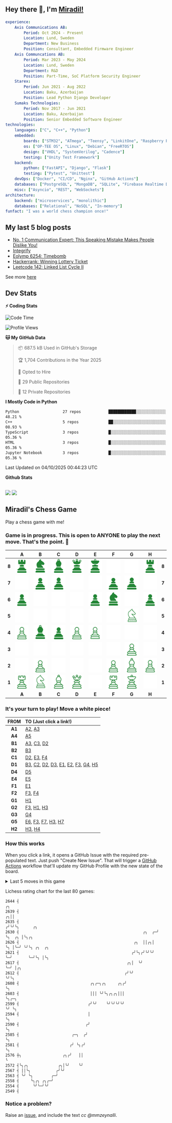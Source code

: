 
## Hey there 👋, I'm [Miradil!](https://github.com/mmzeynalli/)

```yaml
experience:
    Axis Communications AB:
        Period: Oct 2024 - Present
        Location: Lund, Sweden
        Department: New Business
        Position: Consultant, Embedded Firmware Engineer
    Axis Communcations AB:
        Period: Mar 2023 - May 2024
        Location: Lund, Sweden
        Department: R&D
        Position: Part-Time, SoC Platform Security Engineer
    Starex:
        Period: Jun 2021 - Aug 2022
        Location: Baku, Azerbaijan
        Position: Lead Python Django Developer
    Sumaks Technologies:
        Period: Nov 2017 - Jun 2021
        Location: Baku, Azerbaijan
        Position: Senior Embedded Software Engineer
technologies:
    languages: ["C", "C++", "Python"]
    embedded:
        boards: ["STM32", "ATmega", "Teensy", "LinkitOne", "Raspberry Pi", "BeagleBone Black"]
        os: ["OP-TEE OS", "Linux", "Debian", "FreeRTOS"]
        design: ["VHDL", "SystemVerilog", "Cadence"]
        testing: ["Unity Test Framework"]
    backend:
        python: ["FastAPI", "Django", "Flask"]
        testing: ["Pytest", "Unittest"]
    devOps: ["Docker", "CI/CD", "Nginx", "GitHub Actions"]
    databases: ["PostgreSQL", "MongoDB", "SQLite", "Firebase Realtime DB", "Redis", "RabbitMQ"]
    misc: ["Asyncio", "REST", "WebSockets"]
architecture:
    backend: ["microservices", "monolithic"]
    databases: ["Relational", "NoSQL", "In-memory"]
funfact: "I was a world chess champion once!"
```

## My last 5 blog posts

<!-- BLOG-POST-LIST:START -->
- [No. 1 Communication Expert: This Speaking Mistake Makes People Dislike You!](https://mmzeynalli.dev/posts/podcast-notes/the-diary-of-a-ceo/vinh-giang-communication-expert/)
- [Integrify](https://mmzeynalli.dev/posts/open-sources/integrify/)
- [Eolymp 6254: Timebomb](https://mmzeynalli.dev/posts/dsa/eolymp/6254/)
- [Hackerrank: Winning Lottery Ticket](https://mmzeynalli.dev/posts/dsa/hackerrank/winning-lottery-ticket/)
- [Leetcode 142: Linked List Cycle II](https://mmzeynalli.dev/posts/dsa/leetcode/142/)
<!-- BLOG-POST-LIST:END -->

See more [here](https://mmzeynalli.dev/posts/)

## Dev Stats

<summary><b>⚡ Coding Stats</b></summary>

<!--START_SECTION:waka-->
![Code Time](http://img.shields.io/badge/Code%20Time-637%20hrs%2022%20mins-blue)

![Profile Views](http://img.shields.io/badge/Profile%20Views-2-blue)

**🐱 My GitHub Data** 

> 📦 687.5 kB Used in GitHub's Storage 
 > 
> 🏆 1,704 Contributions in the Year 2025
 > 
> 💼 Opted to Hire
 > 
> 📜 29 Public Repositories 
 > 
> 🔑 12 Private Repositories 
 > 
**I Mostly Code in Python** 

```text
Python                   27 repos            ████████████░░░░░░░░░░░░░   48.21 % 
C++                      5 repos             ██░░░░░░░░░░░░░░░░░░░░░░░   08.93 % 
TypeScript               3 repos             █░░░░░░░░░░░░░░░░░░░░░░░░   05.36 % 
HTML                     3 repos             █░░░░░░░░░░░░░░░░░░░░░░░░   05.36 % 
Jupyter Notebook         3 repos             █░░░░░░░░░░░░░░░░░░░░░░░░   05.36 % 
```




 Last Updated on 04/10/2025 00:44:23 UTC
<!--END_SECTION:waka-->

<summary><b> Github Stats</b></summary>

<br />

<p float="left">
<img height="180em" src="https://github-readme-stats.vercel.app/api?username=mmzeynalli&show_icons=true&hide_border=true&&count_private=true&include_all_commits=true&theme=dark" />
<img height="180em" src="https://github-readme-stats.vercel.app/api/top-langs/?username=mmzeynalli&exclude_repo=STM32-Projects,Qistkit-Summer-School-2020&show_icons=true&hide_border=true&layout=compact&theme=dark&langs_count=6"/>
</p>

## Miradil's Chess Game

Play a chess game with me!

### **Game is in progress.** This is open to ANYONE to play the next move. That's the point. :wave: 

<!-- BEGIN CHESS BOARD -->
|   | A | B | C | D | E | F | G | H |   |
|---|:-:|:-:|:-:|:-:|:-:|:-:|:-:|:-:|:-:|
| **8** | <img src="./img/black/r.png" width=50px> | <img src="./img/black/n.png" width=50px> | <img src="./img/black/b.png" width=50px> | <img src="./img/black/q.png" width=50px> | <img src="./img/black/k.png" width=50px> | <img src="./img/blank.png" width=50px> | <img src="./img/blank.png" width=50px> | <img src="./img/black/r.png" width=50px> | **8** |
| **7** | <img src="./img/blank.png" width=50px> | <img src="./img/black/p.png" width=50px> | <img src="./img/black/p.png" width=50px> | <img src="./img/blank.png" width=50px> | <img src="./img/blank.png" width=50px> | <img src="./img/black/p.png" width=50px> | <img src="./img/black/p.png" width=50px> | <img src="./img/blank.png" width=50px> | **7** |
| **6** | <img src="./img/black/p.png" width=50px> | <img src="./img/blank.png" width=50px> | <img src="./img/blank.png" width=50px> | <img src="./img/blank.png" width=50px> | <img src="./img/black/p.png" width=50px> | <img src="./img/black/n.png" width=50px> | <img src="./img/blank.png" width=50px> | <img src="./img/black/p.png" width=50px> | **6** |
| **5** | <img src="./img/blank.png" width=50px> | <img src="./img/blank.png" width=50px> | <img src="./img/blank.png" width=50px> | <img src="./img/blank.png" width=50px> | <img src="./img/blank.png" width=50px> | <img src="./img/blank.png" width=50px> | <img src="./img/white/n.png" width=50px> | <img src="./img/blank.png" width=50px> | **5** |
| **4** | <img src="./img/white/p.png" width=50px> | <img src="./img/black/b.png" width=50px> | <img src="./img/black/p.png" width=50px> | <img src="./img/white/p.png" width=50px> | <img src="./img/white/p.png" width=50px> | <img src="./img/blank.png" width=50px> | <img src="./img/blank.png" width=50px> | <img src="./img/blank.png" width=50px> | **4** |
| **3** | <img src="./img/blank.png" width=50px> | <img src="./img/blank.png" width=50px> | <img src="./img/blank.png" width=50px> | <img src="./img/blank.png" width=50px> | <img src="./img/blank.png" width=50px> | <img src="./img/blank.png" width=50px> | <img src="./img/white/p.png" width=50px> | <img src="./img/blank.png" width=50px> | **3** |
| **2** | <img src="./img/blank.png" width=50px> | <img src="./img/white/p.png" width=50px> | <img src="./img/blank.png" width=50px> | <img src="./img/blank.png" width=50px> | <img src="./img/blank.png" width=50px> | <img src="./img/white/p.png" width=50px> | <img src="./img/white/b.png" width=50px> | <img src="./img/white/p.png" width=50px> | **2** |
| **1** | <img src="./img/white/r.png" width=50px> | <img src="./img/white/n.png" width=50px> | <img src="./img/white/b.png" width=50px> | <img src="./img/white/q.png" width=50px> | <img src="./img/blank.png" width=50px> | <img src="./img/white/r.png" width=50px> | <img src="./img/white/k.png" width=50px> | <img src="./img/blank.png" width=50px> | **1** |
|   | **A** | **B** | **C** | **D** | **E** | **F** | **G** | **H** |   |
<!-- END CHESS BOARD -->

### It's your turn to play! Move a <!-- BEGIN TURN -->white<!-- END TURN --> piece!
<!-- BEGIN MOVES LIST -->
|  FROM  | TO (Just click a link!) |
| :----: | :---------------------- |
| **A1** | [A2](https://github.com/mmzeynalli/mmzeynalli/issues/new?body=Please+do+not+change+the+title.+Just+click+%22Submit+new+issue%22.+You+don%27t+need+to+do+anything+else+%3AD&title=Chess%3A+Move+A1+to+A2), [A3](https://github.com/mmzeynalli/mmzeynalli/issues/new?body=Please+do+not+change+the+title.+Just+click+%22Submit+new+issue%22.+You+don%27t+need+to+do+anything+else+%3AD&title=Chess%3A+Move+A1+to+A3) |
| **A4** | [A5](https://github.com/mmzeynalli/mmzeynalli/issues/new?body=Please+do+not+change+the+title.+Just+click+%22Submit+new+issue%22.+You+don%27t+need+to+do+anything+else+%3AD&title=Chess%3A+Move+A4+to+A5) |
| **B1** | [A3](https://github.com/mmzeynalli/mmzeynalli/issues/new?body=Please+do+not+change+the+title.+Just+click+%22Submit+new+issue%22.+You+don%27t+need+to+do+anything+else+%3AD&title=Chess%3A+Move+B1+to+A3), [C3](https://github.com/mmzeynalli/mmzeynalli/issues/new?body=Please+do+not+change+the+title.+Just+click+%22Submit+new+issue%22.+You+don%27t+need+to+do+anything+else+%3AD&title=Chess%3A+Move+B1+to+C3), [D2](https://github.com/mmzeynalli/mmzeynalli/issues/new?body=Please+do+not+change+the+title.+Just+click+%22Submit+new+issue%22.+You+don%27t+need+to+do+anything+else+%3AD&title=Chess%3A+Move+B1+to+D2) |
| **B2** | [B3](https://github.com/mmzeynalli/mmzeynalli/issues/new?body=Please+do+not+change+the+title.+Just+click+%22Submit+new+issue%22.+You+don%27t+need+to+do+anything+else+%3AD&title=Chess%3A+Move+B2+to+B3) |
| **C1** | [D2](https://github.com/mmzeynalli/mmzeynalli/issues/new?body=Please+do+not+change+the+title.+Just+click+%22Submit+new+issue%22.+You+don%27t+need+to+do+anything+else+%3AD&title=Chess%3A+Move+C1+to+D2), [E3](https://github.com/mmzeynalli/mmzeynalli/issues/new?body=Please+do+not+change+the+title.+Just+click+%22Submit+new+issue%22.+You+don%27t+need+to+do+anything+else+%3AD&title=Chess%3A+Move+C1+to+E3), [F4](https://github.com/mmzeynalli/mmzeynalli/issues/new?body=Please+do+not+change+the+title.+Just+click+%22Submit+new+issue%22.+You+don%27t+need+to+do+anything+else+%3AD&title=Chess%3A+Move+C1+to+F4) |
| **D1** | [B3](https://github.com/mmzeynalli/mmzeynalli/issues/new?body=Please+do+not+change+the+title.+Just+click+%22Submit+new+issue%22.+You+don%27t+need+to+do+anything+else+%3AD&title=Chess%3A+Move+D1+to+B3), [C2](https://github.com/mmzeynalli/mmzeynalli/issues/new?body=Please+do+not+change+the+title.+Just+click+%22Submit+new+issue%22.+You+don%27t+need+to+do+anything+else+%3AD&title=Chess%3A+Move+D1+to+C2), [D2](https://github.com/mmzeynalli/mmzeynalli/issues/new?body=Please+do+not+change+the+title.+Just+click+%22Submit+new+issue%22.+You+don%27t+need+to+do+anything+else+%3AD&title=Chess%3A+Move+D1+to+D2), [D3](https://github.com/mmzeynalli/mmzeynalli/issues/new?body=Please+do+not+change+the+title.+Just+click+%22Submit+new+issue%22.+You+don%27t+need+to+do+anything+else+%3AD&title=Chess%3A+Move+D1+to+D3), [E1](https://github.com/mmzeynalli/mmzeynalli/issues/new?body=Please+do+not+change+the+title.+Just+click+%22Submit+new+issue%22.+You+don%27t+need+to+do+anything+else+%3AD&title=Chess%3A+Move+D1+to+E1), [E2](https://github.com/mmzeynalli/mmzeynalli/issues/new?body=Please+do+not+change+the+title.+Just+click+%22Submit+new+issue%22.+You+don%27t+need+to+do+anything+else+%3AD&title=Chess%3A+Move+D1+to+E2), [F3](https://github.com/mmzeynalli/mmzeynalli/issues/new?body=Please+do+not+change+the+title.+Just+click+%22Submit+new+issue%22.+You+don%27t+need+to+do+anything+else+%3AD&title=Chess%3A+Move+D1+to+F3), [G4](https://github.com/mmzeynalli/mmzeynalli/issues/new?body=Please+do+not+change+the+title.+Just+click+%22Submit+new+issue%22.+You+don%27t+need+to+do+anything+else+%3AD&title=Chess%3A+Move+D1+to+G4), [H5](https://github.com/mmzeynalli/mmzeynalli/issues/new?body=Please+do+not+change+the+title.+Just+click+%22Submit+new+issue%22.+You+don%27t+need+to+do+anything+else+%3AD&title=Chess%3A+Move+D1+to+H5) |
| **D4** | [D5](https://github.com/mmzeynalli/mmzeynalli/issues/new?body=Please+do+not+change+the+title.+Just+click+%22Submit+new+issue%22.+You+don%27t+need+to+do+anything+else+%3AD&title=Chess%3A+Move+D4+to+D5) |
| **E4** | [E5](https://github.com/mmzeynalli/mmzeynalli/issues/new?body=Please+do+not+change+the+title.+Just+click+%22Submit+new+issue%22.+You+don%27t+need+to+do+anything+else+%3AD&title=Chess%3A+Move+E4+to+E5) |
| **F1** | [E1](https://github.com/mmzeynalli/mmzeynalli/issues/new?body=Please+do+not+change+the+title.+Just+click+%22Submit+new+issue%22.+You+don%27t+need+to+do+anything+else+%3AD&title=Chess%3A+Move+F1+to+E1) |
| **F2** | [F3](https://github.com/mmzeynalli/mmzeynalli/issues/new?body=Please+do+not+change+the+title.+Just+click+%22Submit+new+issue%22.+You+don%27t+need+to+do+anything+else+%3AD&title=Chess%3A+Move+F2+to+F3), [F4](https://github.com/mmzeynalli/mmzeynalli/issues/new?body=Please+do+not+change+the+title.+Just+click+%22Submit+new+issue%22.+You+don%27t+need+to+do+anything+else+%3AD&title=Chess%3A+Move+F2+to+F4) |
| **G1** | [H1](https://github.com/mmzeynalli/mmzeynalli/issues/new?body=Please+do+not+change+the+title.+Just+click+%22Submit+new+issue%22.+You+don%27t+need+to+do+anything+else+%3AD&title=Chess%3A+Move+G1+to+H1) |
| **G2** | [F3](https://github.com/mmzeynalli/mmzeynalli/issues/new?body=Please+do+not+change+the+title.+Just+click+%22Submit+new+issue%22.+You+don%27t+need+to+do+anything+else+%3AD&title=Chess%3A+Move+G2+to+F3), [H1](https://github.com/mmzeynalli/mmzeynalli/issues/new?body=Please+do+not+change+the+title.+Just+click+%22Submit+new+issue%22.+You+don%27t+need+to+do+anything+else+%3AD&title=Chess%3A+Move+G2+to+H1), [H3](https://github.com/mmzeynalli/mmzeynalli/issues/new?body=Please+do+not+change+the+title.+Just+click+%22Submit+new+issue%22.+You+don%27t+need+to+do+anything+else+%3AD&title=Chess%3A+Move+G2+to+H3) |
| **G3** | [G4](https://github.com/mmzeynalli/mmzeynalli/issues/new?body=Please+do+not+change+the+title.+Just+click+%22Submit+new+issue%22.+You+don%27t+need+to+do+anything+else+%3AD&title=Chess%3A+Move+G3+to+G4) |
| **G5** | [E6](https://github.com/mmzeynalli/mmzeynalli/issues/new?body=Please+do+not+change+the+title.+Just+click+%22Submit+new+issue%22.+You+don%27t+need+to+do+anything+else+%3AD&title=Chess%3A+Move+G5+to+E6), [F3](https://github.com/mmzeynalli/mmzeynalli/issues/new?body=Please+do+not+change+the+title.+Just+click+%22Submit+new+issue%22.+You+don%27t+need+to+do+anything+else+%3AD&title=Chess%3A+Move+G5+to+F3), [F7](https://github.com/mmzeynalli/mmzeynalli/issues/new?body=Please+do+not+change+the+title.+Just+click+%22Submit+new+issue%22.+You+don%27t+need+to+do+anything+else+%3AD&title=Chess%3A+Move+G5+to+F7), [H3](https://github.com/mmzeynalli/mmzeynalli/issues/new?body=Please+do+not+change+the+title.+Just+click+%22Submit+new+issue%22.+You+don%27t+need+to+do+anything+else+%3AD&title=Chess%3A+Move+G5+to+H3), [H7](https://github.com/mmzeynalli/mmzeynalli/issues/new?body=Please+do+not+change+the+title.+Just+click+%22Submit+new+issue%22.+You+don%27t+need+to+do+anything+else+%3AD&title=Chess%3A+Move+G5+to+H7) |
| **H2** | [H3](https://github.com/mmzeynalli/mmzeynalli/issues/new?body=Please+do+not+change+the+title.+Just+click+%22Submit+new+issue%22.+You+don%27t+need+to+do+anything+else+%3AD&title=Chess%3A+Move+H2+to+H3), [H4](https://github.com/mmzeynalli/mmzeynalli/issues/new?body=Please+do+not+change+the+title.+Just+click+%22Submit+new+issue%22.+You+don%27t+need+to+do+anything+else+%3AD&title=Chess%3A+Move+H2+to+H4) |
<!-- END MOVES LIST -->

### How this works

When you click a link, it opens a GitHub Issue with the required pre-populated text. Just push "Create New Issue". That will trigger a [GitHub Actions](https://github.blog/2020-07-03-github-action-hero-casey-lee/#getting-started-with-github-actions) workflow that'll update my GitHub Profile  with the new state of the board.

<details>
  <summary>Last 5 moves in this game</summary>
<!-- BEGIN LAST MOVES -->

| Move | Author |
| :--: | :----- |
| `H7` to `H6` | [ @mmzeynalli](https://github.com/mmzeynalli) |
| `F3` to `G5` | [ @printlyproject](https://github.com/printlyproject) |
| `D5` to `F6` | [ @mmzeynalli](https://github.com/mmzeynalli) |
| `E2` to `E4` | [ @hikmatazimzade](https://github.com/hikmatazimzade) |
| `F8` to `B4` | [ @mmzeynalli](https://github.com/mmzeynalli) |

<!-- END LAST MOVES -->
</details>

<!-- START_RATING_GRAPH:lichess -->
Lichess rating chart for the last 80 games:

```ascii
2644 ┤                                                               ╭╮
2639 ┤                                                             ╭╮││
2635 ┤                                                            ╭╯╰╯╰╮      ╭╮
2630 ┤                                                      ╭╮  ╭─╯    ╰╮  ╭╮ │╰╮╭╮
2626 ┤                                                  ╭╮  ││╭╮│       ╰╮ │╰─╯ ╰╯╰╮ ╭╮  ╭╮
2621 ┤                                                 ╭╯╰╮╭╯╰╯╰╯        ╰─╯       ╰─╯╰╮ │╰╮
2617 ┤                                               ╭╮│  ╰╯                           ╰─╯ │╭╮
2612 ┤                                              ╭╯╰╯                                   ╰╯╰╮
2608 ┤                               ╭╮╭─╮╭╮     ╭╮╭╯                                         ╰╮
2603 ┤                               │││ ╰╯╰╮╭╮╭╮│││                                           ╰╮╭─╮
2599 ┤                              ╭╯╰╯    ╰╯╰╯╰╯╰╯                                            ╰╯ ╰╮
2594 ┤                              │                                                               ╰╮
2590 ┤                             ╭╯                                                                ╰╮
2585 ┤                       ╭─╮  ╭╯                                                                  ╰╮
2581 ┤                      ╭╯ ╰╮╭╯                                                                    ╰╮
2576 ┼╮                  ╭╮╭╯   ││                                                                      ╰
2572 ┤╰╮╭╮             ╭╮│╰╯    ╰╯
2567 ┤ ││╰╮           ╭╯╰╯
2563 ┤ ╰╯ ╰╮        ╭─╯
2558 ┤     ╰╮╭╮ ╭╮╭─╯
2554 ┤      ╰╯╰─╯╰╯
2549 ┤
```
<!-- END_RATING_GRAPH:lichess -->

### Notice a problem?

Raise an [issue](https://github.com/mmzeynalli/mmzeynalli/issues), and include the text _cc @mmzeynalli_.
